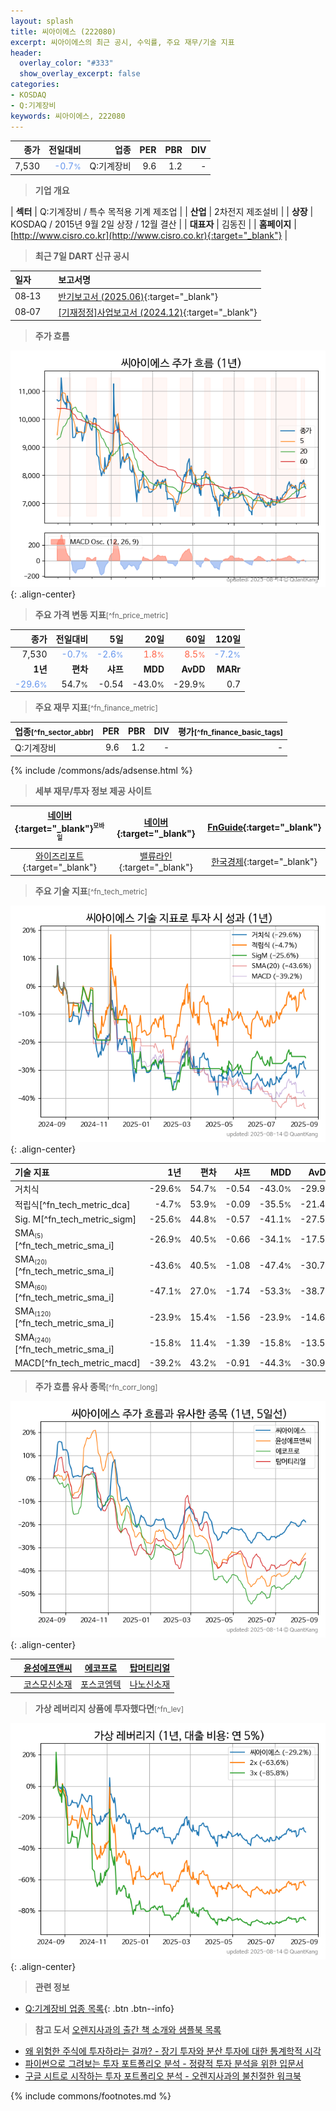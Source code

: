 ```yaml
---
layout: splash
title: 씨아이에스 (222080)
excerpt: 씨아이에스의 최근 공시, 수익률, 주요 재무/기술 지표
header:
  overlay_color: "#333"
  show_overlay_excerpt: false
categories:
- KOSDAQ
- Q:기계장비
keywords: 씨아이에스, 222080
---
```


| **종가** | **전일대비** | **업종** | **PER** | **PBR** | **DIV** |
| -------: | -----------: | -------: | ------: | ------: | ------: |
| 7,530 | <span style="color: cornflowerblue">-0.7<small>%</small></span> | Q:기계장비 | 9.6 | 1.2 | - |

<!-- more -->


> **기업 개요**<a id="company"></a>

| <span style="white-space:nowrap;">**섹터**</span> | Q:기계장비 / 특수 목적용 기계 제조업 |
| <span style="white-space:nowrap;">**산업**</span> | 2차전지 제조설비 |
| <span style="white-space:nowrap;">**상장**</span> | KOSDAQ / 2015년 9월 2일 상장 / 12월 결산 |
| <span style="white-space:nowrap;">**대표자**</span> | 김동진 |
| <span style="white-space:nowrap;">**홈페이지**</span> | [http://www.cisro.co.kr](http://www.cisro.co.kr){:target="_blank"} |


> **최근 7일 DART 신규 공시**<a id="dart"></a>

| **일자** |      | **보고서명** |
| :------- | :--- | :----------- |
| 08&#x2011;13 | | [반기보고서 (2025.06)](https://dart.fss.or.kr/dsaf001/main.do?rcpNo=20250813001216){:target="_blank"} |
| 08&#x2011;07 | | [[기재정정]사업보고서 (2024.12)](https://dart.fss.or.kr/dsaf001/main.do?rcpNo=20250807000242){:target="_blank"} |


> **주가 흐름**<a id="price"></a>

![222080](/stock/images/222080.png){: .align-center}


> **주요 가격 변동 지표**<small>[^fn_price_metric]</small>

| **종가** | **전일대비** | **5일** | **20일** | **60일** | **120일** |
| -------: | -----------: | ------: | -------: | -------: | --------: |
| 7,530 | <span style="color: cornflowerblue">-0.7<small>%</small></span> | <span style="color: cornflowerblue">-2.6<small>%</small></span> | <span style="color: tomato">1.8<small>%</small></span> | <span style="color: tomato">8.5<small>%</small></span> | <span style="color: cornflowerblue">-7.2<small>%</small></span> |
| **1년** | **편차** | **샤프** | **MDD** | **AvDD** | **MARr** |
| <span style="color: cornflowerblue">-29.6<small>%</small></span> | 54.7<small>%</small> | -0.54 | -43.0<small>%</small> | -29.9<small>%</small> | 0.7 |


> **주요 재무 지표**<small>[^fn_finance_metric]</small>

| **업종**<small>[^fn_sector_abbr]</small> | **PER** | **PBR** | **DIV** | **평가**<small>[^fn_finance_basic_tags]</small> |
| :--------------------------------------- | ------: | ------: | ------: | ----------------------------------------------: |
| Q:기계장비 | 9.6 | 1.2 | - | - |



{% include /commons/ads/adsense.html %}

> **세부 재무/투자 정보 제공 사이트**

| [네이버](https://m.stock.naver.com/domestic/stock/222080/finance/summary){:target="_blank"}<sup><small>모바일</small></sup> | [네이버](https://finance.naver.com/item/coinfo.naver?code=222080){:target="_blank"} | [FnGuide](https://comp.fnguide.com/SVO2/ASP/SVD_Invest.asp?gicode=A222080&MenuYn=Y){:target="_blank"} |
| :---: | :---: | :---: |
| [와이즈리포트](https://comp.wisereport.co.kr/company/c1040001.aspx?cmp_cd=222080){:target="_blank"} | [밸류라인](https://www.valueline.co.kr/finance/summary/222080){:target="_blank"} | [한국경제](https://markets.hankyung.com/stock/222080/financial-summary){:target="_blank"} |


> **주요 기술 지표**<small>[^fn_tech_metric]</small>


![222080](/stock/images/222080_tech.png){: .align-center}

| **기술 지표** | **1년** | **편차** | **샤프** | **MDD** | **AvDD** |
| :------------ | ------: | -----------: | -------: | ------: | -------: |
| 거치식 | -29.6<small>%</small> | 54.7<small>%</small> | -0.54 | -43.0<small>%</small> | -29.9<small>%</small> |
| 적립식[^fn_tech_metric_dca] | -4.7<small>%</small> | 53.9<small>%</small> | -0.09 | -35.5<small>%</small> | -21.4<small>%</small> |
| Sig. M[^fn_tech_metric_sigm] | -25.6<small>%</small> | 44.8<small>%</small> | -0.57 | -41.1<small>%</small> | -27.5<small>%</small> |
| SMA<small><sub>(5)</sub></small>[^fn_tech_metric_sma_i] | -26.9<small>%</small> | 40.5<small>%</small> | -0.66 | -34.1<small>%</small> | -17.5<small>%</small> |
| SMA<small><sub>(20)</sub></small>[^fn_tech_metric_sma_i] | -43.6<small>%</small> | 40.5<small>%</small> | -1.08 | -47.4<small>%</small> | -30.7<small>%</small> |
| SMA<small><sub>(60)</sub></small>[^fn_tech_metric_sma_i] | -47.1<small>%</small> | 27.0<small>%</small> | -1.74 | -53.3<small>%</small> | -38.7<small>%</small> |
| SMA<small><sub>(120)</sub></small>[^fn_tech_metric_sma_i] | -23.9<small>%</small> | 15.4<small>%</small> | -1.56 | -23.9<small>%</small> | -14.6<small>%</small> |
| SMA<small><sub>(240)</sub></small>[^fn_tech_metric_sma_i] | -15.8<small>%</small> | 11.4<small>%</small> | -1.39 | -15.8<small>%</small> | -13.5<small>%</small> |
| MACD[^fn_tech_metric_macd] | -39.2<small>%</small> | 43.2<small>%</small> | -0.91 | -44.3<small>%</small> | -30.9<small>%</small> |


> **주가 흐름 유사 종목**<a id="corr"></a><small>[^fn_corr_long]</small>

![222080](/stock/images/222080_corr.png){: .align-center}

|       | [윤성에프앤씨](/372170/) | [에코프로](/086520/) | [탑머티리얼](/360070/) |
| :---: | :------------------------------------: | :------------------------------------: | :------------------------------------: |
|       | [코스모신소재](/005070/) | [포스코엠텍](/009520/) | [나노신소재](/121600/) |


> **가상 레버리지 상품에 투자했다면**<a id="2x"></a><small>[^fn_lev]</small>

![222080](/stock/images/222080_2x.png){: .align-center}


> **관련 정보**

- [Q:기계장비 업종 목록](/stats/sector/kosdaq_업종_기계장비_종목/){: .btn .btn--info}

> **참고 도서** [오렌지사과의 출간 책 소개와 샘플북 목록](https://kongdori.tistory.com/691)

- [왜 위험한 주식에 투자하라는 걸까? - 장기 투자와 분산 투자에 대한 통계학적 시각](https://kongdori.tistory.com/421)
- [파이썬으로 그려보는 투자 포트폴리오 분석  - 정량적 투자 분석을 위한 입문서](https://kongdori.tistory.com/643)
- [구글 시트로 시작하는 투자 포트폴리오 분석 - 오렌지사과의 불친절한 워크북](https://kongdori.tistory.com/449)


{% include commons/footnotes.md %}
